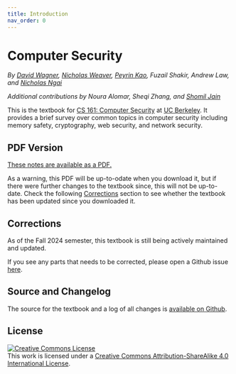 ```yaml
---
title: Introduction
nav_order: 0
---
```


# Computer Security

_By [David Wagner](https://people.eecs.berkeley.edu/~daw/), [Nicholas Weaver](https://www1.icsi.berkeley.edu/~nweaver), [Peyrin Kao](https://peyrin.github.io), Fuzail Shakir, Andrew Law, and [Nicholas Ngai](https://ngai.me/)_

_Additional contributions by Noura Alomar, Sheqi Zhang, and [Shomil Jain](https://shomil.me)_

This is the textbook for [CS 161: Computer Security](https://cs161.org/) at [UC Berkeley](https://eecs.berkeley.edu/). It provides a brief survey over common topics in computer security including memory safety, cryptography, web security, and network security.

## PDF Version
[These notes are available as a PDF.](https://textbook.cs161.org/textbook_full.pdf)

As a warning, this PDF will be up-to-odate when you download it, but if there were further changes to the textbook since, this will not be up-to-date. Check the following [Corrections](#corrections) section to see whether the textbook has been updated since you downloaded it.

## Corrections

As of the Fall 2024 semester, this textbook is still being actively maintained and updated.

If you see any parts that needs to be corrected, please open a Github issue [here](https://github.com/cs161-staff/textbook/issues).

## Source and Changelog

The source for the textbook and a log of all changes is [available on Github](https://github.com/cs161-staff/textbook).

## License

<a rel="license" href="http://creativecommons.org/licenses/by-sa/4.0/"><img alt="Creative Commons License" style="border-width:0" src="https://i.creativecommons.org/l/by-sa/4.0/88x31.png" /></a><br />This <span xmlns:dct="http://purl.org/dc/terms/" href="http://purl.org/dc/dcmitype/Text" rel="dct:type">work</span> is licensed under a <a rel="license" href="http://creativecommons.org/licenses/by-sa/4.0/">Creative Commons Attribution-ShareAlike 4.0 International License</a>.
